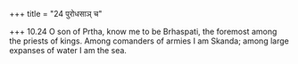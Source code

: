 +++
title = "24 पुरोधसाञ् च"

+++
10.24 O son of Prtha, know me to be Brhaspati, the foremost among the
priests of kings. Among comanders of armies I am Skanda; among large
expanses of water I am the sea.
